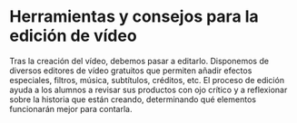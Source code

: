 # Herramientas y consejos para la edición de vídeo

Tras la creación del vídeo, debemos pasar a editarlo. Disponemos de diversos editores de vídeo gratuitos que permiten añadir efectos especiales, filtros, música, subtítulos, créditos, etc. El proceso de edición ayuda a los alumnos a revisar sus productos con ojo crítico y a reflexionar sobre la historia que están creando, determinando qué elementos funcionarán mejor para contarla.